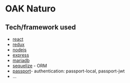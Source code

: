 # OAK Naturo

## Tech/framework used

* [react](https://reactjs.org/)
* [redux](https://redux.js.org/)
* [nodejs](https://nodejs.org/en/)
* [express](https://expressjs.com/)
* [mariadb](https://mariadb.org/) 
* [sequelize](https://sequelize.org/) - ORM
* [passport](http://www.passportjs.org/)- authentication: passport-local, passport-jwt
* ...